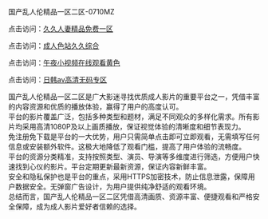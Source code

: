 国产乱人伦精品一区二区-0710MZ

点击访问：<a href="https://heiliao2dmwwy.pages.dev">久久人妻精品免费一区</a>

点击访问：<a href="https://heiliaoxqkkct.pages.dev">成人色站久久综合</a>

点击访问：<a href="https://heiliaowzu4ur.pages.dev">午夜小视频在线观看黄色</a>

点击访问：<a href="https://heiliaoow5kzm.pages.dev">日韩av高清无码专区</a>

国产乱人伦精品一区二区是广大影迷寻找优质成人影片的重要平台之一，凭借丰富的内容资源和优质的播放体验，赢得了用户的高度认可。  
平台的影片覆盖广泛，包括多种类型和题材，满足不同观众的多样化需求。所有影片均采用高清1080P及以上画质播放，保证视觉体验的清晰度和细节表现力。  
免注册免下载是平台的一大优势，用户只需简单点击即可立即观看，无需填写任何信息或安装额外软件。这极大地降低了观看门槛，提高了用户体验的流畅度。  
平台的资源分类精准，支持按照类型、演员、导演等多维度进行筛选，方便用户快速找到心仪的影片。平台定期更新最新资源，保证内容新鲜丰富。  
安全和隐私保护也是平台的重点，采用HTTPS加密技术，防止信息泄露，保障用户数据安全。无弹窗广告设计，为用户提供纯净舒适的观看环境。  
总结而言，国产乱人伦精品一区二区凭借高清画质、资源丰富、便捷观看和严格安全保障，成为成人影片爱好者信赖的选择。

<span style="display:none;">[Canonical link]( )</span>
